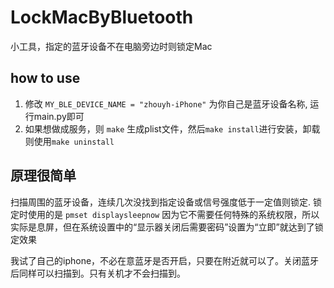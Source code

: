 # LockMacByBluetooth
 小工具，指定的蓝牙设备不在电脑旁边时则锁定Mac

## how to use
1. 修改 `MY_BLE_DEVICE_NAME = "zhouyh-iPhone"` 为你自己是蓝牙设备名称, 运行main.py即可
2. 如果想做成服务，则 `make` 生成plist文件，然后`make install`进行安装，卸载则使用`make uninstall`

## 原理很简单
扫描周围的蓝牙设备，连续几次没找到指定设备或信号强度低于一定值则锁定.
锁定时使用的是 `pmset displaysleepnow` 因为它不需要任何特殊的系统权限，所以实际是息屏，但在系统设置中的“显示器关闭后需要密码”设置为“立即”就达到了锁定效果

我试了自己的iphone，不必在意蓝牙是否开启，只要在附近就可以了。关闭蓝牙后同样可以扫描到。只有关机才不会扫描到。